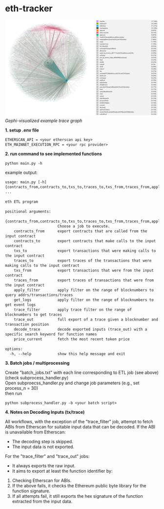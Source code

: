 # eth-tracker

![two-hop neighborhood of a target address](./src/by_txtype_with_legend.png)
*Gephi-visualized example trace graph*


**1. setup .env file**

```
ETHERSCAN_API = <your etherscan api key>
ETH_MAINNET_EXECUTION_RPC = <your rpc provider>
```


**2. run command to see implemented functions**

```
python main.py -h
```
example output:

```
usage: main.py [-h] {contracts_from,contracts_to,txs_to,traces_to,txs_from,traces_from,apply_filter,get_logs,trace_filter,trace_out,decode_trace,price_current} ...

eth ETL program

positional arguments:
  {contracts_from,contracts_to,txs_to,traces_to,txs_from,traces_from,apply_filter,get_logs,trace_filter,trace_out,decode_trace,price_current}
                        Choose a job to execute.
    contracts_from      export contracts that are called from the input contract
    contracts_to        export contracts that make calls to the input contract
    txs_to              export transactions that were making calls to the input contract
    traces_to           export traces of the transactions that were making calls to the input contract
    txs_from            export transactions that were from the input contract
    traces_from         export traces of transactions that were from the input contract
    apply_filter        apply filter on the range of blocknumbers to query addrs/transactions/traces
    get_logs            apply filter on the range of blocknumbers to get event logs
    trace_filter        apply trace filter on the range of blocknumbers to get traces
    trace_out           full export of a trace given a blocknumber and transaction position
    decode_trace        decode exported inputs (trace_out) with a specific search keyword for function names
    price_current       fetch the most recent token price

options:
  -h, --help            show this help message and exit
```

**3. Batch jobs / multiprocessing**

Create "batch_jobs.txt" with each line corresponding to ETL job (see above)(check subprocess_handler.py) <br>
Open subproecss_handler.py and change job parameters (e.g., set process_n = 30) <br>
then run
```
python subprocess_handler.py -b <your batch script>
```

**4. Notes on Decoding Inputs (tx/trace)**

All workflows, with the exception of the "trace_filter" job, attempt to fetch ABIs from Etherscan for suitable input data that can be decoded. If the ABI is unavailable from Etherscan:

- The decoding step is skipped.
- The input data is not exported.

For the "trace_filter" and "trace_out" jobs:

- It always exports the raw input.<br>
- It aims to export at least the function identifier by:<br>
1. Checking Etherscan for ABIs.<br>
2. If the above fails, it checks the Ethereum public byte library for the function signature. <br>
3. If all attempts fail, it still exports the hex signature of the function extracted from the input data.